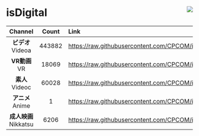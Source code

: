# isDigital <img align="right" src="https://img.shields.io/github/last-commit/CPCOM/isDigital"/>  
  
| Channel | Count | Link |  
| :-----: | :---: | :--- |  
|**ビデオ**<br />Videoa | 443882 | https://raw.githubusercontent.com/CPCOM/isDigital/main/Videoa.txt |  
|**VR動画**<br />VR | 18069 | https://raw.githubusercontent.com/CPCOM/isDigital/main/VR.txt |  
|**素人**<br />Videoc | 60028 | https://raw.githubusercontent.com/CPCOM/isDigital/main/Videoc.txt |  
|**アニメ**<br />Anime | 1 | https://raw.githubusercontent.com/CPCOM/isDigital/main/Anime.txt |  
|**成人映画**<br />Nikkatsu | 6206 | https://raw.githubusercontent.com/CPCOM/isDigital/main/Nikkatsu.txt |  